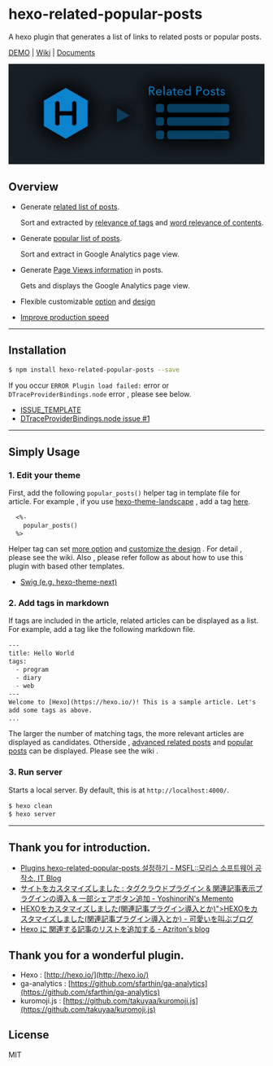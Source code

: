 # hexo-related-popular-posts

A hexo plugin that generates a list of links to related posts or popular posts.

[DEMO](https://photo-tea.com/p/tea-plantation-mtfuji/#relatedPosts) | [Wiki](https://github.com/tea3/hexo-related-popular-posts/wiki/More-Settings) | [Documents](https://photo-tea.com/p/hexo-related-popular-posts/)

![Screenshot](src/img/hexo-rpp.png)

## Overview

- Generate [related list of posts](#usage).

    Sort and extracted by [relevance of tags](#usage) and [word relevance of contents](https://github.com/tea3/hexo-related-popular-posts/wiki/More-Settings#advanced-related-posts-morphological-analysis).
    
- Generate [popular list of posts](https://github.com/tea3/hexo-related-popular-posts/wiki/More-Settings#popular-posts).

    Sort and extract in Google Analytics page view.

- Generate [Page Views information](https://github.com/tea3/hexo-related-popular-posts/wiki/More-Settings#visitor-counter) in posts.

    Gets and displays the Google Analytics page view.

- Flexible customizable [option](https://github.com/tea3/hexo-related-popular-posts/wiki/More-Settings#hepler) and [design](https://github.com/tea3/hexo-related-popular-posts/wiki/More-Settings#customize-html)
- [Improve production speed](https://github.com/tea3/hexo-related-popular-posts/wiki/More-Settings#cache)

---


## Installation

``` bash
$ npm install hexo-related-popular-posts --save
```

If you occur `ERROR Plugin load failed:` error or `DTraceProviderBindings.node` error , please see below.

- [ISSUE_TEMPLATE](https://github.com/tea3/hexo-related-popular-posts/blob/master/.github/ISSUE_TEMPLATE.md)
- [DTraceProviderBindings.node issue #1](https://github.com/tea3/hexo-related-popular-posts/issues/1)

---

## Simply Usage

### 1. Edit your theme

First, add the following `popular_posts()` helper tag in template file for article. For example , if you use [hexo-theme-landscape](https://github.com/hexojs/hexo-theme-landscape) , add a tag [here]((https://github.com/hexojs/hexo-theme-landscape/blob/master/layout/_partial/article.ejs#L25)).

``` ejs
  <%-
    popular_posts()
  %>
```

Helper tag can set [more option](https://github.com/tea3/hexo-related-popular-posts/wiki/More-Settings#hepler) and [customize the design](https://github.com/tea3/hexo-related-popular-posts/wiki/More-Settings#customize-html) . For detail , please see the wiki. Also , please refer follow as about how to use this plugin with based other templates.

- [Swig (e.g. hexo-theme-next)](https://github.com/tea3/hexo-related-popular-posts/issues/4)

### 2. Add tags in markdown

If tags are included in the article, related articles can be displayed as a list. For example, add a tag like the following markdown file.

```
---
title: Hello World
tags:
  - program
  - diary
  - web
---
Welcome to [Hexo](https://hexo.io/)! This is a sample article. Let's add some tags as above.
...
```

The larger the number of matching tags, the more relevant articles are displayed as candidates. Otherside , [advanced related posts](https://github.com/tea3/hexo-related-popular-posts/wiki/More-Settings#advanced-related-posts-morphological-analysis) and [popular posts](https://github.com/tea3/hexo-related-popular-posts/wiki/More-Settings#popular-posts) can be displayed. Please see the wiki .

### 3. Run server

Starts a local server. By default, this is at `http://localhost:4000/`.

``` bash
$ hexo clean
$ hexo server
```


---

## Thank you for introduction.

- [Plugins hexo-related-popular-posts 설정하기 - MSFL::모리스 소프트웨어 공작소, IT Blog](http://ccambo.gitlab.io/2017/04/19/Plugins-hexo-related-popular-posts-%EC%84%A4%EC%A0%95%ED%95%98%EA%B8%B0/)
- [サイトをカスタマイズしました : タグクラウドプラグイン & 関連記事表示プラグインの導入 & 一部シェアボタン追加 - YoshinoriN's Memento](https://yoshinorin.net/2016/11/03/hexo-blog-customize/)
- [HEXOをカスタマイズしました(関連記事プラグイン導入とか)">HEXOをカスタマイズしました(関連記事プラグイン導入とか) - 可愛いを叫ぶブログ](http://8hagi.sakura.ne.jp/sblog/2017/02/11/hexo-related-post/)
- [Hexo に 関連する記事のリストを追加する - Azriton's blog](https://azriton.github.io/2017/06/16/Hexo%E3%81%AB%E9%96%A2%E9%80%A3%E3%81%99%E3%82%8B%E8%A8%98%E4%BA%8B%E3%81%AE%E3%83%AA%E3%82%B9%E3%83%88%E3%82%92%E8%BF%BD%E5%8A%A0%E3%81%99%E3%82%8B/)

## Thank you for a wonderful plugin.

- Hexo : [http://hexo.io/](http://hexo.io/)
- ga-analytics : [https://github.com/sfarthin/ga-analytics](https://github.com/sfarthin/ga-analytics)
- kuromoji.js : [https://github.com/takuyaa/kuromoji.js](https://github.com/takuyaa/kuromoji.js)

## License

MIT
